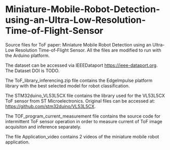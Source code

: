 # Miniature-Mobile-Robot-Detection-using-an-Ultra-Low-Resolution-Time-of-Flight-Sensor

Source files for ToF paper: Miniature Mobile Robot Detection using an Ultra-Low Resolution Time-of-Flight Sensor. All the files are modified to run with the Arduino platform.

The dataset can be accessed via IEEEDataport https://ieee-dataport.org. The Dataset DOI is TODO.

The ToF_library_inferencing.zip file contains the EdgeImpulse platform library with the best selected model for robot classification.

The STM32duino_VL53L5CX file contains the library used for the VL53L5CX ToF sensor from ST Microelectronics. Original files can be accessed at: https://github.com/stm32duino/VL53L5CX.

The TOF_program_current_measurement file contains the source code for intermittent ToF sensor operation in order to measure current of ToF image acquisiton and inference separately.

The file Application_video contains 2 videos of the miniature mobile robot application.
